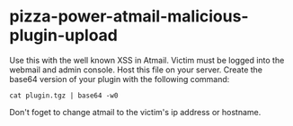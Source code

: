 # pizza-power-atmail-malicious-plugin-upload

Use this with the well known XSS in Atmail. Victim must be logged into the webmail and admin console. Host this file on your server. Create the base64 version of your plugin with the following command:

```
cat plugin.tgz | base64 -w0
```

Don't foget to change atmail to the victim's ip address or hostname. 
